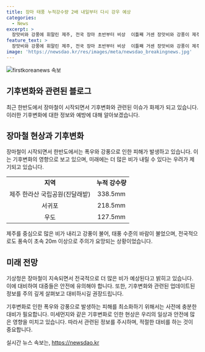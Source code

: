 ```yaml
---
title: 장마 태풍 누적강수량 2배 내일부터 다시 강우 예상
categories:
  - News
excerpt: >
  장맛비와 강풍에 휘말린 제주, 전국 장마 초반부터 비상  이틀째 거센 장맛비와 강풍이 제주를 중심으로 전국에 영향을 미치고 있습니다. 제주는 평년보다 3.55배 많은 비를 경험하며 장마의 시작을 알렸고, 전문가들은 이로 인해 폭우가 더욱 격렬해질 우려를 표명하고 있습니다. 또한, 중부지방은 평년보다 2배 많은 비로 고온 다소를 겪게 될 것으로 전망되고 있습니다. 이와 함께, 기상청은 남부와 서쪽 지역을 중심으로 폭우가 이어질 것으로 예측하고 있습니다. 다음주까지도 비 소식이 이어질 전망이며, 정체전선과 저기압 발달에 따라 국지성 집중호우가 발생할 우려가 있습니다.
feature_text: >
  장맛비와 강풍에 휘말린 제주, 전국 장마 초반부터 비상  이틀째 거센 장맛비와 강풍이 제주를 중심으로 전국에 영향을 미치고 있습니다. 제주는 평년보다 3.55배 많은 비를 경험하며 장마의 시작을 알렸고, 전문가들은 이로 인해 폭우가 더욱 격렬해질 우려를 표명하고 있습니다. 또한, 중부지방은 평년보다 2배 많은 비로 고온 다소를 겪게 될 것으로 전망되고 있습니다. 이와 함께, 기상청은 남부와 서쪽 지역을 중심으로 폭우가 이어질 것으로 예측하고 있습니다. 다음주까지도 비 소식이 이어질 전망이며, 정체전선과 저기압 발달에 따라 국지성 집중호우가 발생할 우려가 있습니다.
image: 'https://newsdao.kr/res/images/meta/newsdao_breakingnews.jpg'
---
```


<p><img src="https://newsdao.kr/res/images/meta/newsdao_breakingnews.jpg" alt="firstkoreanews 속보" /></p>

<h2 data-ke-size="size26">기후변화와 관련된 블로그</h2>

<p data-ke-size="size16">최근 한반도에서 장마철이 시작되면서 기후변화와 관련된 이슈가 화제가 되고 있습니다. 이러한 기후변화에 대한 정보와 예방에 대해 알아보겠습니다.</p>

<h2 data-ke-size="size24">장마철 현상과 기후변화</h2>

<p data-ke-size="size16">장마철이 시작되면서 한반도에서는 폭우와 강풍으로 인한 피해가 발생하고 있습니다. 이는 기후변화의 영향으로 보고 있으며, 미래에는 더 많은 비가 내릴 수 있다는 우려가 제기되고 있습니다.</p>

<table>
  <tr>
    <td style="text-align: center; height: 17px;"><b>지역</b></td>
    <td style="text-align: center; height: 17px;"><b>누적 강수량</b></td>
  </tr>
  <tr>
    <td style="text-align: center; height: 17px;">제주 한라산 국립공원(진달래밭)</td>
    <td style="text-align: center; height: 17px;">338.5mm</td>
  </tr>
  <tr>
    <td style="text-align: center; height: 17px;">서귀포</td>
    <td style="text-align: center; height: 17px;">218.5mm</td>
  </tr>
  <tr>
    <td style="text-align: center; height: 17px;">우도</td>
    <td style="text-align: center; height: 17px;">127.5mm</td>
  </tr>
</table>

<p data-ke-size="size16">제주를 중심으로 많은 비가 내리고 강풍이 불어, 태풍 수준의 바람이 불었으며, 전국적으로도 풍속이 초속 20m 이상으로 주의가 요망되는 상황이었습니다.</p>

<h2 data-ke-size="size24">미래 전망</h2>

<p data-ke-size="size16">기상청은 장마철이 지속되면서 전국적으로 더 많은 비가 예상된다고 밝히고 있습니다. 이에 대비하여 대중들은 안전에 유의해야 합니다. 또한, 기후변화와 관련된 업데이트된 정보를 주의 깊게 살펴보고 대비하시길 권장드립니다.</p>

<p data-ke-size="size16">기후변화로 인한 폭우와 강풍으로 발생하는 피해를 최소화하기 위해서는 사전에 충분한 대비가 필요합니다. 미세먼지와 같은 기후변화로 인한 현상은 우리의 일상과 안전에 많은 영향을 미치고 있습니다. 따라서 관련된 정보를 주시하며, 적절한 대비를 하는 것이 중요합니다.</p>
실시간 뉴스 속보는, <a href="https://newsdao.kr" rel="dofollow">https://newsdao.kr</a>


